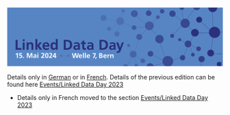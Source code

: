 ![Linked Data Day, 09.03.2023, Welle 7, Bern](/static/img/linked-data-day-2024-de.png)

Details only in [German](?lang=de) or in [French](?lang=fr).
Details of the previous edition can be found here [Events/Linked Data Day 2023](/community/linked-data-day-2023/)


- Details only in French moved to the section [Events/Linked Data Day 2023](/events/linked-data-day-2023/?lang=fr)
